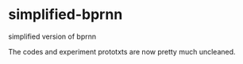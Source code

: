 # simplified-bprnn
simplified version of bprnn

The codes and experiment prototxts are now pretty much uncleaned.
